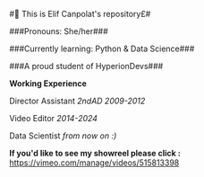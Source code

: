 #🌱 This is Elif Canpolat's repository£#

###Pronouns: She/her###


###Currently learning: Python & Data Science###


###A proud student of HyperionDevs###

**Working Experience**

Director Assistant _2ndAD_ _2009-2012_

Video Editor _2014-2024_

Data Scientist _from now on :)_

**If you'd like to see my showreel please click :** https://vimeo.com/manage/videos/515813398





